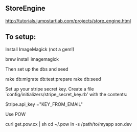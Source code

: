 ## StoreEngine

http://tutorials.jumpstartlab.com/projects/store_engine.html

## To setup:

Install ImageMagick (not a gem!)

  brew install imagemagick

Then set up the dbs and seed

  rake db:migrate db:test:prepare
  rake db:seed

Set up your stripe secret key. Create a file `config/initializers/stripe_secret_key.rb' with the contents:

  Stripe.api_key ="KEY_FROM_EMAIL"

Use POW

  curl get.pow.cx | sh
  cd ~/.pow
  ln -s /path/to/myapp son.dev